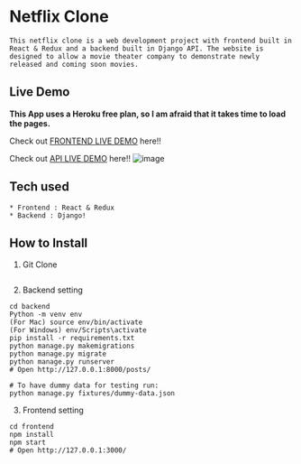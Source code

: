 # Netflix Clone

```
This netflix clone is a web development project with frontend built in React & Redux and a backend built in Django API. The website is designed to allow a movie theater company to demonstrate newly released and coming soon movies.
```

## Live Demo

**This App uses a Heroku free plan, so I am afraid that it takes time to load the pages.**

Check out [FRONTEND LIVE DEMO](https://frontend-michael30.herokuapp.com/) here!!

Check out [API LIVE DEMO](https://backend-michael30.herokuapp.com/) here!!
![image](https://user-images.githubusercontent.com/74165596/151445570-5034fa7c-3787-4e7e-bc83-34be90537f3c.png)

## Tech used

```
* Frontend : React & Redux
* Backend : Django!

```

## How to Install

1. Git Clone

```
```

2. Backend setting

```
cd backend
Python -m venv env
(For Mac) source env/bin/activate
(For Windows) env/Scripts\activate
pip install -r requirements.txt
python manage.py makemigrations
python manage.py migrate
python manage.py runserver
# Open http://127.0.0.1:8000/posts/

# To have dummy data for testing run:
python manage.py fixtures/dummy-data.json
```

3. Frontend setting

```
cd frontend
npm install
npm start
# Open http://127.0.0.1:3000/
```
